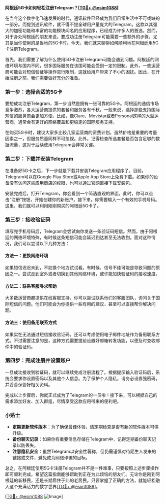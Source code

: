 **阿根廷5G卡如何轻松注册Telegram？[[TG💪+ @esim1088](https://t.me/s/esim1088)]**

在当今这个数字化飞速发展的时代，通讯软件已经成为我们日常生活中不可或缺的一部分。而提到通讯软件，就不得不提全球用户量庞大的Telegram。这款以其强大的加密功能和丰富的功能模块闻名的应用程序，已经成为许多人的首选。然而，对于身处阿根廷的朋友来说，要成功注册Telegram可能需要一些额外的步骤，尤其是当你使用的是当地的5G卡时。今天，我们就来聊聊如何顺利地在阿根廷用5G卡注册Telegram。

首先，我们需要了解为什么使用5G卡注册Telegram可能会遇到问题。阿根廷的网络环境与国内不同，很多国际服务在该国可能会受到一定的限制。此外，一些运营商可能会对短信验证等操作进行限制，这就给用户带来了不小的困扰。因此，在开始注册之前，我们需要做好充分的准备。

### 第一步：选择合适的5G卡

要想成功注册Telegram，第一步当然是拥有一张可靠的5G卡。阿根廷的通信市场竞争激烈，各大运营商提供的套餐和服务各有千秋。一般来说，选择那些支持国际短信的服务商会更加方便。比如，像Claro、Movistar或者Personal这样的大型运营商，通常会有更好的网络覆盖和更稳定的国际服务支持。

在购买5G卡时，建议大家多比较几家运营商的资费计划。虽然价格是重要的考量因素之一，但服务质量同样不可忽视。此外，记得检查所选套餐是否包含足够的数据流量，这对于后续使用Telegram会非常关键。

### 第二步：下载并安装Telegram

在准备好5G卡之后，下一步就是下载并安装Telegram应用程序了。目前，Telegram可以在Google Play Store或Apple App Store上免费下载。如果你的设备没有访问这些应用商店的权限，也可以通过官网直接下载安装包。

安装完成后，打开Telegram，你会看到一个简洁直观的界面。此时，你可以点击“注册”按钮，开始创建你的新账户。接下来，你需要输入一个有效的手机号码。这里，我们就可以利用刚刚购买的阿根廷5G卡了。

### 第三步：接收验证码

填写完手机号码后，Telegram会尝试向你发送一条验证码短信。然而，由于阿根廷的网络环境特殊，有时候这条短信可能会延迟到达甚至无法收到。面对这种情况，我们可以尝试以下几种方法：

#### 方法一：更换网络环境
如果短信迟迟未到，不妨换个地方试试看。有时候，信号不佳可能是导致问题的原因之一。尝试走到室外或者切换到其他网络环境，或许能加快验证码的接收速度。

#### 方法二：联系客服寻求帮助
大多数运营商都提供在线客服支持，你可以尝试联系他们的客服团队，询问关于国际短信的问题。他们可能会为你提供一些有用的建议，甚至可以直接帮你解决问题。

#### 方法三：使用备用联系方式
如果实在无法通过短信接收验证码，还可以考虑使用电子邮件地址作为备用联系方式。不过需要注意的是，这种方式需要提前设置好邮箱转发功能，以便及时查收邮件中的验证码。

### 第四步：完成注册并设置账户

一旦成功接收到验证码，就可以继续完成注册流程了。根据提示输入验证码后，系统会要求你设置密码以及其他个人信息。为了保护个人隐私，请务必设置强密码，并妥善保管好相关资料。

完成以上步骤后，你就正式成为了Telegram的一员啦！接下来，可以根据自己的需求添加好友、加入群组，尽情享受这款应用带来的便利吧。

### 小贴士

- **定期更新软件版本**：为了确保最佳体验，请定期检查是否有新的软件版本可供升级。
- **备份聊天记录**：如果你有重要信息存储在Telegram中，记得定期备份聊天记录以防丢失。
- **注意隐私安全**：虽然Telegram以安全性著称，但仍需谨慎对待陌生人发来的链接或文件，避免成为网络诈骗的目标。

总之，在阿根廷使用5G卡注册Telegram并不是一件难事，只要按照上述步骤操作即可顺利完成。希望这篇指南能够帮助到正在为此烦恼的朋友们。无论你是刚到阿根廷的新移民，还是长期居住于此的老居民，只要掌握了正确的方法，就能轻松融入这个充满活力的数字世界[[TG💪+ @esim1088](https://t.me/s/esim1088)]。

[[TG💪+ @esim1088](https://t.me/s/esim1088) ![Image](https://i.postimg.cc/4NQfJmqS/Snipaste-2025-05-13-00-14-12.png)]